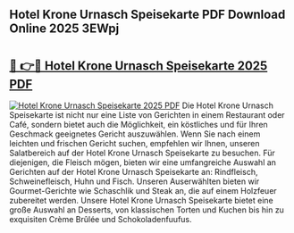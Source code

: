## Hotel Krone Urnasch Speisekarte PDF Download Online 2025 3EWpj

# <h2><a href="http://gc8gdj.nevu.top/?p=Hotel+Krone+Urnasch+Speisekarte">🔗 👉🔴 Hotel Krone Urnasch Speisekarte 2025 PDF</a></h2>

[![Hotel Krone Urnasch Speisekarte 2025 PDF](https://i.imgur.com/dBaPXMq.png)](http://gc8gdj.nevu.top/?p=Hotel+Krone+Urnasch+Speisekarte)
Die Hotel Krone Urnasch Speisekarte ist nicht nur eine Liste von Gerichten in einem Restaurant oder Café, sondern bietet auch die Möglichkeit, ein köstliches und für Ihren Geschmack geeignetes Gericht auszuwählen. Wenn Sie nach einem leichten und frischen Gericht suchen, empfehlen wir Ihnen, unseren Salatbereich auf der Hotel Krone Urnasch Speisekarte zu besuchen. Für diejenigen, die Fleisch mögen, bieten wir eine umfangreiche Auswahl an Gerichten auf der Hotel Krone Urnasch Speisekarte an: Rindfleisch, Schweinefleisch, Huhn und Fisch. Unseren Auserwählten bieten wir Gourmet-Gerichte wie Schaschlik und Steak an, die auf einem Holzfeuer zubereitet werden. Unsere Hotel Krone Urnasch Speisekarte bietet eine große Auswahl an Desserts, von klassischen Torten und Kuchen bis hin zu exquisiten Crème Brûlée und Schokoladenfuufus.
